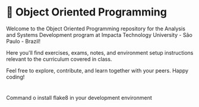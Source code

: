 # 🧬 Object Oriented Programming 

Welcome to the Object Oriented Programming repository for the Analysis and Systems Development program at Impacta Technology University - São Paulo - Brazil! 

Here you'll find exercises, exams, notes, and environment setup instructions relevant to the curriculum covered in class.

Feel free to explore, contribute, and learn together with your peers. Happy coding!

#

Command o install flake8 in your development environment
